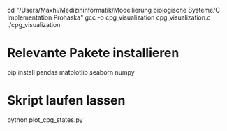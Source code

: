 cd "/Users/Maxhi/Medizininformatik/Modellierung biologische Systeme/C Implementation Prohaska"
gcc -o cpg_visualization cpg_visualization.c
./cpg_visualization

# Relevante Pakete installieren
pip install pandas matplotlib seaborn numpy

# Skript laufen lassen
python plot_cpg_states.py